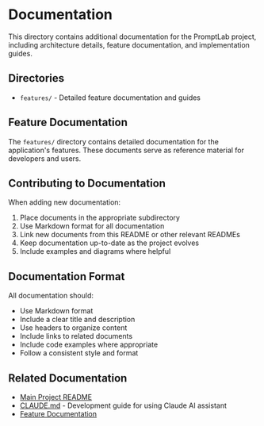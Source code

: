 # Documentation

This directory contains additional documentation for the PromptLab project, including architecture details, feature documentation, and implementation guides.

## Directories

- `features/` - Detailed feature documentation and guides

## Feature Documentation

The `features/` directory contains detailed documentation for the application's features. These documents serve as reference material for developers and users.

## Contributing to Documentation

When adding new documentation:

1. Place documents in the appropriate subdirectory
2. Use Markdown format for all documentation
3. Link new documents from this README or other relevant READMEs
4. Keep documentation up-to-date as the project evolves
5. Include examples and diagrams where helpful

## Documentation Format

All documentation should:

- Use Markdown format
- Include a clear title and description
- Use headers to organize content
- Include links to related documents
- Include code examples where appropriate
- Follow a consistent style and format

## Related Documentation

- [Main Project README](../README.md)
- [CLAUDE.md](../CLAUDE.md) - Development guide for using Claude AI assistant
- [Feature Documentation](./features/README.md)